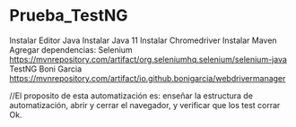 # Prueba_TestNG
Instalar Editor Java
Instalar Java 11
Instalar Chromedriver
Instalar Maven
Agregar dependencias: 
Selenium https://mvnrepository.com/artifact/org.seleniumhq.selenium/selenium-java 
TestNG 
Boni Garcia https://mvnrepository.com/artifact/io.github.bonigarcia/webdrivermanager

//El proposito de esta automatización es: enseñar la estructura de automatización, abrir y cerrar el navegador, y verificar que los test corrar Ok.
